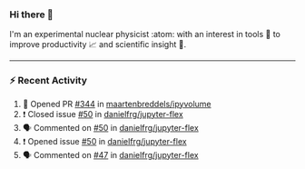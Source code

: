 ### Hi there 👋
I'm an experimental nuclear physicist :atom: with an interest in tools :wrench: to improve productivity :chart_with_upwards_trend: and scientific insight :telescope:.
<!--
**agoose77/agoose77** is a ✨ _special_ ✨ repository because its `README.md` (this file) appears on your GitHub profile.

Here are some ideas to get you started:

- 🔭 I’m currently working on ...
- 🌱 I’m currently learning ...
- 👯 I’m looking to collaborate on ...
- 🤔 I’m looking for help with ...
- 💬 Ask me about ...
- 📫 How to reach me: ...
- 😄 Pronouns: ...
- ⚡ Fun fact: ...
-->

---
### :zap: Recent Activity
<!--START_SECTION:activity-->
1. 💪 Opened PR [#344](https://github.com//maartenbreddels/ipyvolume/pull/344) in [maartenbreddels/ipyvolume](https://github.com//maartenbreddels/ipyvolume)
2. ❗️ Closed issue [#50](https://github.com//danielfrg/jupyter-flex/issues/50) in [danielfrg/jupyter-flex](https://github.com//danielfrg/jupyter-flex)
3. 🗣 Commented on [#50](https://github.com//danielfrg/jupyter-flex/issues/50) in [danielfrg/jupyter-flex](https://github.com//danielfrg/jupyter-flex)
4. ❗️ Opened issue [#50](https://github.com//danielfrg/jupyter-flex/issues/50) in [danielfrg/jupyter-flex](https://github.com//danielfrg/jupyter-flex)
5. 🗣 Commented on [#47](https://github.com//danielfrg/jupyter-flex/issues/47) in [danielfrg/jupyter-flex](https://github.com//danielfrg/jupyter-flex)
<!--END_SECTION:activity-->
